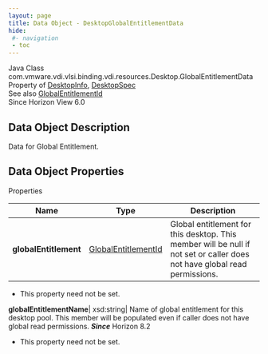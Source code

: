 ```yaml
---
layout: page
title: Data Object - DesktopGlobalEntitlementData
hide:
 #- navigation
 - toc
---
```






Java Class
    com.vmware.vdi.vlsi.binding.vdi.resources.Desktop.GlobalEntitlementData  
Property of
     [DesktopInfo](vdi.resources.Desktop.DesktopInfo.md#field_detail), [DesktopSpec](vdi.resources.Desktop.DesktopSpec.md#field_detail)  
See also
     [GlobalEntitlementId](vdi.entity.GlobalEntitlementId.md)  
Since 
    Horizon View 6.0

## Data Object Description 

Data for Global Entitlement. 

## Data Object Properties

Properties

Name |  Type |  Description   
---|---|---  
**globalEntitlement**| [GlobalEntitlementId](vdi.entity.GlobalEntitlementId.md)|  Global entitlement for this desktop. This member will be null if not set or caller does not have global read permissions.   


 * This property need not be set.

  
**globalEntitlementName**|  xsd:string|  Name of global entitlement for this desktop pool. This member will be populated even if caller does not have global read permissions.  **_Since_** Horizon 8.2  


 * This property need not be set.

  
  
  
   
  
  

